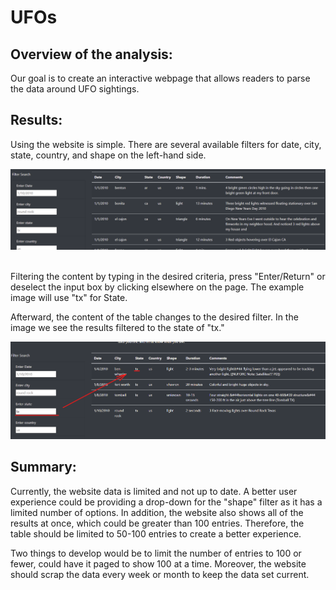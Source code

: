 # UFOs
 
<!-- When building a website. Sometimes it is helpful to create a site map that will help keep the larger picture intact. -->

<!-- ![Website_storyboard](https://github.com/HappyM0f0/UFOs/blob/main/static/img/website_storyboard.png) -->

<!-- # The written analysis has the following: -->

## Overview of the analysis:
<!-- * The purpose is well defined (2 pt)<br>

<br> -->

Our goal is to create an interactive webpage that allows readers to parse the data around UFO sightings.<br>

<!-- Building a page that using JavaScript that will dynamtically filter results based on user input.<br>
or<br> -->

## Results:
<!-- * There is a description of how to perform a search, with images. (4 pt)<br>

<br> -->

Using the website is simple. There are several available filters for date, city, state, country, and shape on the left-hand side.<br>

![Defult_View](https://github.com/HappyM0f0/UFOs/blob/main/static/img/UFO_01.png)<br>
<br>

Filtering the content by typing in the desired criteria, press "Enter/Return" or deselect the input box by clicking elsewhere on the page. The example image will use "tx" for State.<br>

<!-- ![Post_filter_no_Markings](https://github.com/HappyM0f0/UFOs/blob/main/static/img/UFO_02.png)<br> -->

Afterward, the content of the table changes to the desired filter. In the image we see the results filtered to the state of "tx."<br>

![Post_filter_with_markings](https://github.com/HappyM0f0/UFOs/blob/main/static/img/UFO_02.1.png)<br>

## Summary:
<!-- * The summary addresses one drawback of this webpage (2 pt)<br>

<br> -->

Currently, the website data is limited and not up to date. A better user experience could be providing a drop-down for the "shape" filter as it has a limited number of options. In addition, the website also shows all of the results at once, which could be greater than 100 entries. Therefore, the table should be limited to 50-100 entries to create a better experience. 

<!-- * The summary addresses two additional recommendations for further development (4 pt)<br>

<br> -->

Two things to develop would be to limit the number of entries to 100 or fewer, could have it paged to show 100 at a time. Moreover, the website should scrap the data every week or month to keep the data set current.
